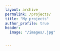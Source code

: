 ```yaml
---
layout: archive
permalink: /projects/
title: "My projects"
author_profile: true
header:
  image: "/images/.jpg"


---
```


